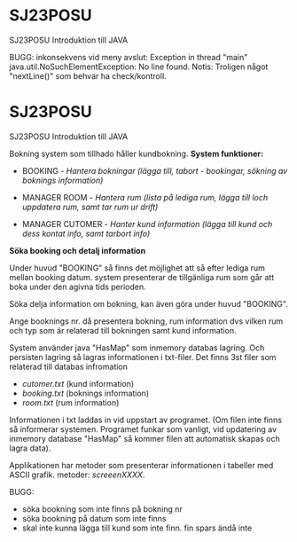 # SJ23POSU
SJ23POSU Introduktion till JAVA

BUGG:
inkonsekvens vid meny avslut: 
Exception in thread "main" java.util.NoSuchElementException: No line found.
Notis: Troligen något "nextLine()" som behvar ha check/kontroll. 


 # SJ23POSU
SJ23POSU Introduktion till JAVA

Bokning system som tillhado håller kundbokning. 
**System funktioner:**

- BOOKING   -  *Hantera bokningar (lägga till, tabort - bookingar, sökning av boknings information)*

- MANAGER ROOM - *Hantera rum (lista på lediga rum, lägga till loch uppdatera rum, samt tar rum ur drift)*

- MANAGER CUTOMER - *Hanter kund information (lägga till kund och dess kontat info, samt tarbort info)*

**Söka booking och detalj information**

Under huvud "BOOKING" så finns det möjlighet att så efter lediga rum mellan booking datum. 
system presenterar de tillgänliga rum som går att boka under den agivna tids perioden.

Söka delja information om bokning, kan även göra under huvud "BOOKING". 

Ange booknings nr. då presentera bokning, rum information dvs vilken rum  och typ som är relaterad till bokningen samt kund information.


System använder java "HasMap" som inmemory databas lagring. 
Och persisten lagring så lagras informationen i txt-filer. Det finns 3st filer som relaterad till databas infromation
- *cutomer.txt*   (kund information)
- *booking.txt* (boknings information)
- *room.txt* (rum information)

Informationen i txt laddas in vid uppstart av programet. (Om filen inte finns så informerar systemen. Programet funkar som vanligt, vid updatering av inmemory database "HasMap" så kommer filen att automatisk skapas och lagra data).

Applikationen har metoder som presenterar informationen i tabeller med ASCII grafik.
metoder: *screeenXXXX*.



BUGG:
- söka bookning som inte finns på bokning nr
- söka bookning på datum som inte finns
- skal inte kunna lägga till kund som inte finn. fin spars ändå inte
